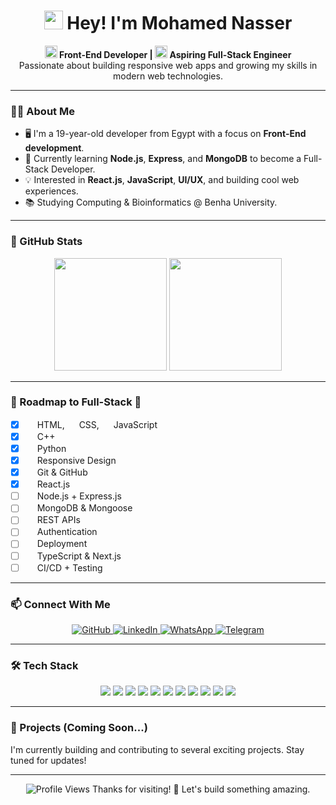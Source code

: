 <h1 align="center">
  <img src="https://emojis.slackmojis.com/emojis/images/1531849430/4246/blob-sunglasses.gif" width="30"/>
  Hey! I'm Mohamed Nasser
</h1>

<p align="center">
  <b>
    <img src="https://img.icons8.com/color/48/000000/frontend.png" width="20"/> 
    Front-End Developer | 
    <img src="https://img.icons8.com/external-flaticons-lineal-color-flat-icons/64/000000/external-backend-no-code-flaticons-lineal-color-flat-icons.png" width="20"/> 
    Aspiring Full-Stack Engineer
  </b><br/>
  Passionate about building responsive web apps and growing my skills in modern web technologies.
</p>

---

### 🧑‍💻 About Me

- 🖥️ I'm a 19-year-old developer from Egypt with a focus on **Front-End development**.
- 🌱 Currently learning **Node.js**, **Express**, and **MongoDB** to become a Full-Stack Developer.
- 💡 Interested in **React.js**, **JavaScript**, **UI/UX**, and building cool web experiences.
- 📚 Studying Computing & Bioinformatics @ Benha University.

---

### 🚀 GitHub Stats

<p align="center">
  <img height="180em" src="https://github-readme-stats.vercel.app/api?username=MohamedNasserG&show_icons=true&theme=radical&include_all_commits=true&count_private=true"/>
  <img height="180em" src="https://github-readme-stats.vercel.app/api/top-langs/?username=MohamedNasserG&layout=compact&langs_count=8&theme=radical"/>
</p>

---

### 🔭 Roadmap to Full-Stack 🚀

- [x] <img src="https://img.icons8.com/color/48/000000/html-5.png" width="15"/> HTML, <img src="https://img.icons8.com/color/48/000000/css3.png" width="15"/> CSS, <img src="https://img.icons8.com/color/48/000000/javascript.png" width="15"/> JavaScript
- [x] <img src="https://img.icons8.com/color/48/000000/c-plus-plus-logo.png" width="15"/> C++
- [x] <img src="https://img.icons8.com/color/48/000000/python.png" width="15"/> Python
- [x] <img src="https://img.icons8.com/color/48/000000/responsive-design.png" width="15"/> Responsive Design
- [x] <img src="https://img.icons8.com/color/48/000000/git.png" width="15"/> Git & GitHub
- [x] <img src="https://img.icons8.com/office/40/000000/react.png" width="15"/> React.js
- [ ] <img src="https://img.icons8.com/color/48/000000/nodejs.png" width="15"/> Node.js + Express.js
- [ ] <img src="https://img.icons8.com/color/48/000000/mongodb.png" width="15"/> MongoDB & Mongoose
- [ ] <img src="https://img.icons8.com/color/48/000000/api-settings.png" width="15"/> REST APIs
- [ ] <img src="https://img.icons8.com/color/48/000000/password1.png" width="15"/> Authentication
- [ ] <img src="https://img.icons8.com/color/48/000000/cloud.png" width="15"/> Deployment
- [ ] <img src="https://img.icons8.com/color/48/000000/typescript.png" width="15"/> TypeScript & Next.js
- [ ] <img src="https://img.icons8.com/color/48/000000/continuous-integration.png" width="15"/> CI/CD + Testing

---

### 📫 Connect With Me

<p align="center">
  <a href="https://github.com/MohamedNasserG" target="_blank">
    <img alt="GitHub" src="https://img.shields.io/badge/GitHub-%2312100E.svg?&style=for-the-badge&logo=github&logoColor=white"/>
  </a>
  <a href="https://www.linkedin.com/in/mohamed-nasser-9588a533b" target="_blank">
    <img alt="LinkedIn" src="https://img.shields.io/badge/LinkedIn-%230077B5.svg?&style=for-the-badge&logo=linkedin&logoColor=white"/>
  </a>
  <a href="https://wa.me/201061964236" target="_blank">
    <img alt="WhatsApp" src="https://img.shields.io/badge/WhatsApp-25D366?style=for-the-badge&logo=whatsapp&logoColor=white"/>
  </a>
  <a href="https://t.me/+201061964236" target="_blank">
    <img alt="Telegram" src="https://img.shields.io/badge/Telegram-2CA5E0?style=for-the-badge&logo=telegram&logoColor=white"/>
  </a>
</p>

---

### 🛠 Tech Stack

<p align="center">
  <img src="https://img.shields.io/badge/HTML5-E34F26?style=for-the-badge&logo=html5&logoColor=white"/>
  <img src="https://img.shields.io/badge/CSS3-1572B6?style=for-the-badge&logo=css3&logoColor=white"/>
  <img src="https://img.shields.io/badge/JavaScript-F7DF1E?style=for-the-badge&logo=javascript&logoColor=black"/>
  <img src="https://img.shields.io/badge/C%2B%2B-00599C?style=for-the-badge&logo=c%2B%2B&logoColor=white"/>
  <img src="https://img.shields.io/badge/Python-3776AB?style=for-the-badge&logo=python&logoColor=white"/>
  <img src="https://img.shields.io/badge/React-20232A?style=for-the-badge&logo=react&logoColor=61DAFB"/>
  <img src="https://img.shields.io/badge/Node.js-339933?style=for-the-badge&logo=nodedotjs&logoColor=white"/>
  <img src="https://img.shields.io/badge/Express.js-000000?style=for-the-badge&logo=express&logoColor=white"/>
  <img src="https://img.shields.io/badge/MongoDB-4EA94B?style=for-the-badge&logo=mongodb&logoColor=white"/>
  <img src="https://img.shields.io/badge/Git-F05032?style=for-the-badge&logo=git&logoColor=white"/>
  <img src="https://img.shields.io/badge/Figma-F24E1E?style=for-the-badge&logo=figma&logoColor=white"/>
</p>

---

### 📌 Projects (Coming Soon...)

I'm currently building and contributing to several exciting projects. Stay tuned for updates!

---

<p align="center">
  <img src="https://komarev.com/ghpvc/?username=MohamedNasserG&style=flat-square&color=blue" alt="Profile Views"/>
  Thanks for visiting! 🚀 Let's build something amazing.
</p>
